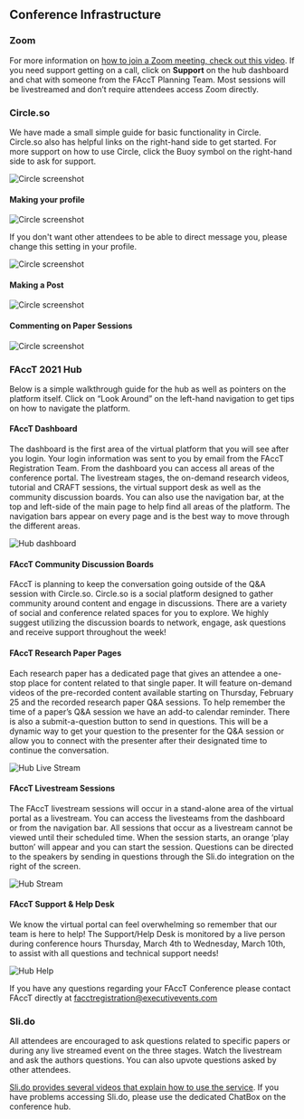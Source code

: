 
## Conference Infrastructure

### Zoom
For more information on [how to join a Zoom meeting, check out this video](https://support.zoom.us/hc/en-us/articles/201362193-How-Do-I-Join-A-Meeting-). If you need support getting on a call, click on **Support** on the hub dashboard and chat with someone from the FAccT Planning Team. Most sessions will be livestreamed and don’t require attendees access Zoom directly.

### Circle.so
We have made a small simple guide for basic functionality in Circle. Circle.so also has helpful links on the right-hand side to get started. For more support on how to use Circle, click the Buoy symbol on the right-hand side to ask for support.

![Circle screenshot](/img/circle-buoy-0.png)

#### Making your profile
![Circle screenshot](/img/circle-profile-4.png)

If you don't want other attendees to be able to direct message you, please change this setting in your profile.

![Circle screenshot](/img/circle-profile-dm-5.png)

#### Making a Post
![Circle screenshot](/img/circle-cafespace-post-2.png)

#### Commenting on Paper Sessions
![Circle screenshot](/img/circle-paper-3.png)

### FAccT 2021 Hub
Below is a simple walkthrough guide for the hub as well as pointers on the platform itself. Click on “Look Around” on the left-hand navigation to get tips on how to navigate the platform.

#### FAccT Dashboard

The dashboard is the first area of the virtual platform that you will see after you login. Your login information was sent to you by email from the FAccT Registration Team. From the dashboard you can access all areas of the conference portal. The livestream stages, the on-demand research videos, tutorial and CRAFT sessions, the virtual support desk as well as the community discussion boards. You can also use the navigation bar, at the top and left-side of the main page to help find all areas of the platform. The navigation bars appear on every page and is the best way to move through the different areas.

![Hub dashboard](/img/hub-dashboard-8.png)

#### FAccT Community Discussion Boards

FAccT is planning to keep the conversation going outside of the Q&A session with Circle.so. Circle.so is a social platform designed to gather community around content and engage in discussions. There are a variety of social and conference related spaces for you to explore. We highly suggest utilizing the discussion boards to network, engage, ask questions and receive support throughout the week!

#### FAccT Research Paper Pages

Each research paper has a dedicated page that gives an attendee a one-stop place for content related to that single paper. It will feature on-demand videos of the pre-recorded content available starting on Thursday, February 25 and the recorded research paper Q&A sessions. To help remember the time of a paper’s Q&A session we have an add-to calendar reminder. There is also a submit-a-question button to send in questions. This will be a dynamic way to get your question to the presenter for the Q&A session or allow you to connect with the presenter after their designated time to continue the conversation.

![Hub Live Stream](/img/hub-researchpage-7.png)

#### FAccT Livestream Sessions

The FAccT livestream sessions will occur in a stand-alone area of the virtual portal as a livestream. You can access the livesteams from the dashboard or from the navigation bar. All sessions that occur as a livestream cannot be viewed until their scheduled time. When the session starts, an orange ‘play button’ will appear and you can start the session.  Questions can be directed to the speakers by sending in questions through the Sli.do integration on the right of the screen.

![Hub Stream](/img/hub-stream-9.png)

#### FAccT Support & Help Desk

We know the virtual portal can feel overwhelming so remember that our team is here to help! The Support/Help Desk is monitored by a live person during conference hours Thursday, March 4th to Wednesday, March 10th, to assist with all questions and technical support needs!

![Hub Help](/img/hub-help-10.png)

If you have any questions regarding your FAccT Conference please contact FAccT directly at facctregistration@executivevents.com

### Sli.do
All attendees are encouraged to ask questions related to specific papers or during any live streamed event on the three stages. Watch the livestream and ask the authors questions. You can also upvote questions asked by other attendees.

[Sli.do provides several videos that explain how to use the service](https://www.sli.do/videos). If you have problems accessing Sli.do, please use the dedicated ChatBox on the conference hub.
